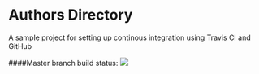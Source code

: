 # Authors Directory
A sample project for setting up continous integration using Travis CI and GitHub

####Master branch build status: 
![](https://travis-ci.org/oladotunsobande/node_tdd.svg?branch=master)

